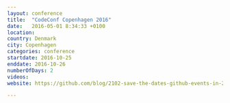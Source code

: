 ```yaml
---
layout: conference
title:  "CodeConf Copenhagen 2016"
date:   2016-05-01 8:34:33 +0100
location:
country: Denmark
city: Copenhagen
categories: conference
startdate: 2016-10-25
enddate: 2016-10-26
numberOfDays: 2
videos:
website: https://github.com/blog/2102-save-the-dates-github-events-in-2016

---
```


